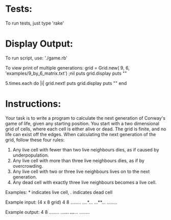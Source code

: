 Tests:
======

To run tests, just type 'rake'


Display Output:
===============

To run script, use: './game.rb'

To view print of multiple generations:
grid = Grid.new( 9, 6, 'examples/9_by_6_matrix.txt') ;nil
puts grid.display
puts ""

5.times.each do |i|
  grid.next!
  puts grid.display
  puts ""
end


Instructions:
=============

Your task is to write a program to calculate the next
generation of Conway's game of life, given any starting
position. You start with a two dimensional grid of cells,
where each cell is either alive or dead. The grid is finite,
and no life can exist off the edges. When calculating the
next generation of the grid, follow these four rules:

1. Any live cell with fewer than two live neighbours dies,
   as if caused by underpopulation.
2. Any live cell with more than three live neighbours dies,
   as if by overcrowding.
3. Any live cell with two or three live neighbours lives
   on to the next generation.
4. Any dead cell with exactly three live neighbours becomes
   a live cell.

Examples: * indicates live cell, . indicates dead cell

Example input: (4 x 8 grid)
4 8
........
....*...
...**...
........

Example output:
4 8
........
...**...
...**...
........
